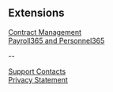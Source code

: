 ## Extensions
[Contract Management](https://bcsitera.github.io/contract-management/)  
[Payroll365 and Personnel365](http://palk365.nav365.ee/)

--

[Support Contacts](support.md)  
[Privacy Statement](privacy.md)
